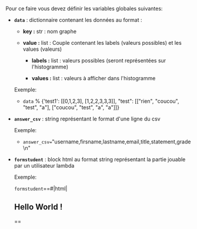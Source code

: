 Pour ce faire vous devez définir les variables globales suivantes:

- **`data`** : dictionnaire contenant les données au format : 

    - **key   :** str : nom graphe

    - **value :** list : Couple contenant les labels (valeurs possibles) et les values (valeurs)
        
        - **labels :** list : valeurs possibles (seront représentées sur l'histogramme)

        - **values :** list : valeurs à afficher dans l'histogramme

    Exemple: 
    
    - `data` % {'test1': [[0,1,2,3], [1,2,2,3,3,3]], "test": [["rien", "coucou", "test", "a"], ["coucou", "test", "a", "a"]]}

- **`answer_csv`** : string représentant le format d'une ligne du csv

    Exemple: 
    
    - `answer_csv=`"username,firsname,lastname,email,title,statement,grade\\n"

- **`formstudent`** : block html au format string représentant la partie jouable par un utilisateur lambda

    Exemple: 
    
    `formstudent`==#|html|

    <h2> Hello World ! </h2>
    
    ==